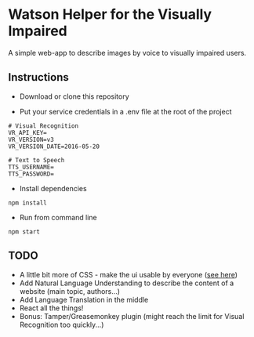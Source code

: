 # Watson Helper for the Visually Impaired

A simple web-app to describe images by voice to visually impaired users. 

## Instructions

- Download or clone this repository

- Put your service credentials in a .env file at the root of the project
```
# Visual Recognition
VR_API_KEY=
VR_VERSION=v3
VR_VERSION_DATE=2016-05-20

# Text to Speech
TTS_USERNAME=
TTS_PASSWORD=
```

- Install dependencies

`npm install`

- Run from command line

`npm start`

## TODO

- A little bit more of CSS - make the ui usable by everyone ([see here](http://www.afb.org/info/programs-and-services/technology-evaluation/creating-accessible-websites/123))
- Add Natural Language Understanding to describe the content of a website (main topic, authors...)
- Add Language Translation in the middle
- React all the things!
- Bonus: Tamper/Greasemonkey plugin (might reach the limit for Visual Recognition too quickly...)